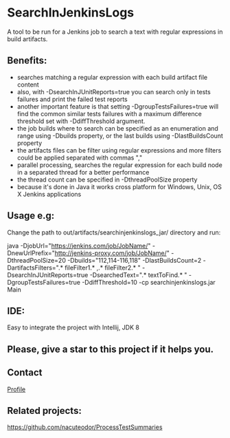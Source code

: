 # SearchInJenkinsLogs
A tool to be run for a Jenkins job to search a text with regular expressions in build artifacts.

## Benefits:
- searches matching a regular expression with each build artifact file content
- also, with -DsearchInJUnitReports=true you can search only in tests failures and print the failed test reports
- another important feature is that setting -DgroupTestsFailures=true will find the common similar tests failures with a maximum difference threshold set with -DdiffThreshold argument. 
- the job builds where to search can be specified as an enumeration and range using -Dbuilds property, or the last builds using -DlastBuildsCount property
- the artifacts files can be filter using regular expressions and more filters could be applied separated with commas ","
- parallel processing, searches the regular expression for each build node in a separated thread for a better performance
- the thread count can be specified in -DthreadPoolSize property
- because it's done in Java it works cross platform for Windows, Unix, OS X Jenkins applications

## Usage e.g:
Change the path to out/artifacts/searchinjenkinslogs_jar/ directory and run:

java -DjobUrl="https://jenkins.com/job/JobName/" -DnewUrlPrefix="http://jenkins-proxy.com/job/JobName/" -DthreadPoolSize=20 -Dbuilds="112,114-116,118" -DlastBuildsCount=2 -DartifactsFilters=".* fileFilter1.* ,.* fileFilter2.* " -DsearchInJUnitReports=true -DsearchedText=".* textToFind.* " -DgroupTestsFailures=true -DdiffThreshold=10 -cp searchinjenkinslogs.jar Main

## IDE:
Easy to integrate the project with Intellij, JDK 8

## Please, give a star to this project if it helps you.

## Contact
[Profile](http://nacuteodor.wix.com/profile)

## Related projects:
https://github.com/nacuteodor/ProcessTestSummaries
